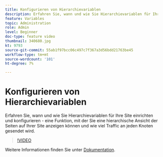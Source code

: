 ```yaml
---
title: Konfigurieren von Hierarchievariablen
description: Erfahren Sie, wann und wie Sie Hierarchievariablen für Ihre Site einrichten und konfigurieren - eine Funktion, mit der Sie eine hierarchische Ansicht der Seiten auf Ihrer Site anzeigen können und wie viel Traffic an jeden Knoten gesendet wird.
feature: Variables
topic: Administration
role: Admin
level: Beginner
doc-type: feature video
thumbnail: 340680.jpg
kt: 9793
source-git-commit: 55ab1f97bcc06c497c7f367a3d56bdd21763be45
workflow-type: tm+mt
source-wordcount: '101'
ht-degree: 7%

---
```



# Konfigurieren von Hierarchievariablen

Erfahren Sie, wann und wie Sie Hierarchievariablen für Ihre Site einrichten und konfigurieren - eine Funktion, mit der Sie eine hierarchische Ansicht der Seiten auf Ihrer Site anzeigen können und wie viel Traffic an jeden Knoten gesendet wird.

>[!VIDEO](https://video.tv.adobe.com/v/340680/?quality=12&learn=on)

Weitere Informationen finden Sie unter [Dokumentation](https://experienceleague.adobe.com/docs/analytics/implementation/vars/page-vars/hier.html?lang=de).
